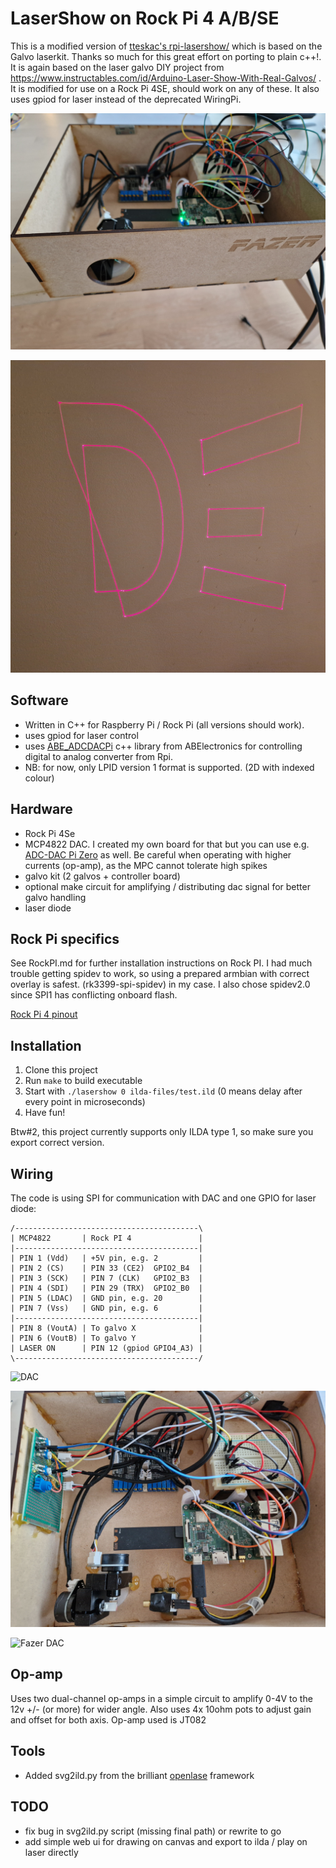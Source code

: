 # LaserShow on Rock Pi 4 A/B/SE

This is a modified version of [tteskac's rpi-lasershow/](https://github.com/tteskac/rpi-lasershow.git) which is based on the Galvo laserkit.
Thanks so much for this great effort on porting to plain c++!. It is again based on the laser galvo DIY project from
https://www.instructables.com/id/Arduino-Laser-Show-With-Real-Galvos/ . It is modified for use on a Rock Pi 4SE, should work on any of these.
It also uses gpiod for laser instead of the deprecated WiringPi.

![Front Fazer](https://raw.githubusercontent.com/bensinober/rockpi-lasershow/master/docs/fazer_front.jpg)

![Projected Fazer](https://raw.githubusercontent.com/bensinober/rockpi-lasershow/master/docs/fazer_logo_project.jpg)

## Software
- Written in C++ for Raspberry Pi / Rock Pi (all versions should work).
- uses gpiod for laser control
- uses [ABE_ADCDACPi](https://github.com/abelectronicsuk/ABElectronics_CPP_Libraries/tree/master/ADCDACPi) c++ library from ABElectronics for controlling digital to analog converter from Rpi.
- NB: for now, only LPID version 1 format is supported. (2D with indexed colour)

## Hardware

- Rock Pi 4Se
- MCP4822 DAC. I created my own board for that but you can use e.g. [ADC-DAC Pi Zero](https://pinout.xyz/pinout/adc_dac_pi_zero) as well.
  Be careful when operating with higher currents (op-amp), as the MPC cannot tolerate high spikes
- galvo kit (2 galvos + controller board)
- optional make circuit for amplifying / distributing dac signal for better galvo handling
- laser diode

## Rock Pi specifics

See RockPI.md for further installation instructions on Rock PI. I had much trouble getting spidev to work, so using a prepared armbian with correct overlay is safest.
(rk3399-spi-spidev) in my case. I also chose spidev2.0 since SPI1 has conflicting onboard flash.

[Rock Pi 4 pinout](https://wiki.radxa.com/Rock4/hardware/gpio)

## Installation
1) Clone this project
2) Run ```make``` to build executable
3) Start with ```./lasershow 0 ilda-files/test.ild``` (0 means delay after every point in microseconds)
4) Have fun!

Btw#2, this project currently supports only ILDA type 1, so make sure you export correct version.


## Wiring
The code is using SPI for communication with DAC and one GPIO for laser diode:
```
/-----------------------------------------\
| MCP4822       | Rock PI 4               |
|-----------------------------------------|
| PIN 1 (Vdd)   | +5V pin, e.g. 2         |
| PIN 2 (CS)    | PIN 33 (CE2)  GPIO2_B4  |
| PIN 3 (SCK)   | PIN 7 (CLK)   GPIO2_B3  |
| PIN 4 (SDI)   | PIN 29 (TRX)  GPIO2_B0  |
| PIN 5 (LDAC)  | GND pin, e.g. 20        |
| PIN 7 (Vss)   | GND pin, e.g. 6         |
|-----------------------------------------|
| PIN 8 (VoutA) | To galvo X              |
| PIN 6 (VoutB) | To galvo Y              |
| LASER ON      | PIN 12 (gpiod GPIO4_A3) |
\-----------------------------------------/
```

![DAC](https://raw.githubusercontent.com/bensinober/rock-lasershow/master/mcp48x2.png)

![Fazer top view](https://raw.githubusercontent.com/bensinober/rockpi-lasershow/master/docs/fazer_top.jpg)

![Fazer DAC](https://raw.githubusercontent.com/bensinober/rockpi-lasershow/master/docs/dac.jpg)

## Op-amp

Uses two dual-channel op-amps in a simple circuit to amplify 0-4V to the 12v +/- (or more) for wider angle. Also uses 4x 10ohm pots
to adjust gain and offset for both axis. Op-amp used is JT082

## Tools

- Added svg2ild.py from the brilliant [openlase](https://github.com/marcan/openlase) framework

## TODO

- fix bug in svg2ild.py script (missing final path) or rewrite to go
- add simple web ui for drawing on canvas and export to ilda / play on laser directly
